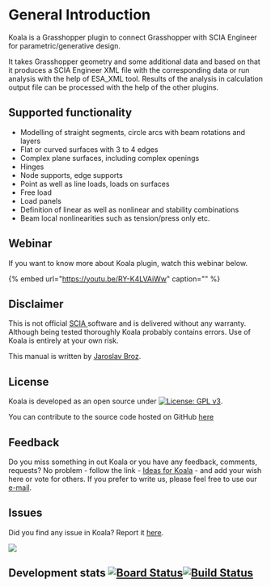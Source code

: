 # General Introduction

Koala is a Grasshopper plugin to connect Grasshopper with SCIA Engineer for parametric/generative design.

It takes Grasshopper geometry and some additional data and based on that it produces a SCIA Engineer XML file with the corresponding data or run analysis with the help of ESA\_XML tool. Results of the analysis in calculation output file can be processed with the help of the other plugins.

## Supported functionality

* Modelling of  straight segments, circle arcs with beam rotations and layers
* Flat or curved surfaces with 3 to 4 edges
* Complex plane surfaces, including complex openings
* Hinges
* Node supports, edge supports
* Point as well as line loads, loads on surfaces
* Free load
* Load panels
* Definition of linear as well as nonlinear and stability combinations
* Beam local nonlinearities such as tension/press only etc.

## Webinar

If you want to know more about Koala plugin, watch this webinar below.

{% embed url="https://youtu.be/RY-K4LVAiWw" caption="" %}

## Disclaimer

This is not official [SCIA ](https://www.scia.net/en)software and is delivered without any warranty. Although being tested thoroughly Koala probably contains errors. Use of Koala is entirely at your own risk.

This manual is written by [Jaroslav Broz](https://linktr.ee/jara.broz).

## License

Koala is developed as an open source under [![License: GPL v3](https://img.shields.io/badge/License-GPLv3-blue.svg)](https://www.gnu.org/licenses/gpl-3.0).

You can contribute to the source code hosted on GitHub [here ](https://github.com/jarabroz/Koala/tree/a938e84dee29ca2210e08a5d8ea893ba4b6b2917/jarabroz/koala/README.md)

## Feedback

Do you miss something in out Koala or you have any feedback, comments, requests? No problem - follow the link - [Ideas for Koala](https://koala.ideas.aha.io/) - and add your wish here or vote for others. If you prefer to write us, please feel free to use our [e-mail](mailto:jara.broz@gmail.com?subject=Koala%20question).

## Issues

Did you find any issue in Koala? Report it [here](https://github.com/jarabroz/Koala/issues).

![](https://img.shields.io/github/issues/jarabroz/koala)

## Development stats [![Board Status](https://dev.azure.com/jarabroz/1c37fca5-d711-4c44-b967-83b47e2631b4/2d85ad6f-58b6-4132-9a00-c2a6ae77d146/_apis/work/boardbadge/ac2c8eaf-0309-4d0a-aaaa-9aa28e58fc92?columnOptions=1)](https://dev.azure.com/jarabroz/1c37fca5-d711-4c44-b967-83b47e2631b4/_boards/board/t/2d85ad6f-58b6-4132-9a00-c2a6ae77d146/Microsoft.FeatureCategory/)[![Build Status](https://jarabroz.visualstudio.com/Koala/_apis/build/status/jarabroz.Koala?branchName=master)](https://jarabroz.visualstudio.com/Koala/_build/latest?definitionId=1&branchName=master)

